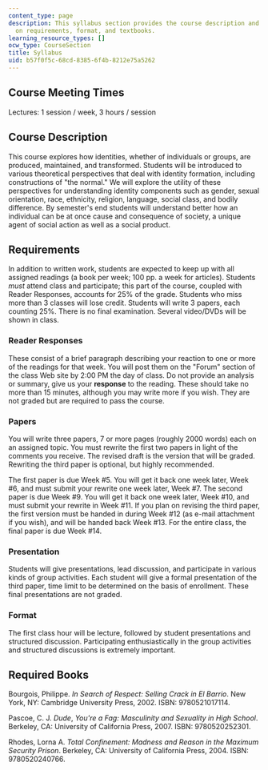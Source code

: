 ```yaml
---
content_type: page
description: This syllabus section provides the course description and information
  on requirements, format, and textbooks.
learning_resource_types: []
ocw_type: CourseSection
title: Syllabus
uid: b57f0f5c-68cd-8385-6f4b-8212e75a5262
---
```


Course Meeting Times
--------------------

Lectures: 1 session / week, 3 hours / session

Course Description
------------------

This course explores how identities, whether of individuals or groups, are produced, maintained, and transformed. Students will be introduced to various theoretical perspectives that deal with identity formation, including constructions of "the normal." We will explore the utility of these perspectives for understanding identity components such as gender, sexual orientation, race, ethnicity, religion, language, social class, and bodily difference. By semester's end students will understand better how an individual can be at once cause and consequence of society, a unique agent of social action as well as a social product.

Requirements
------------

In addition to written work, students are expected to keep up with all assigned readings (a book per week; 100 pp. a week for articles). Students _must_ attend class and participate; this part of the course, coupled with Reader Responses, accounts for 25% of the grade. Students who miss more than 3 classes will lose credit. Students will write 3 papers, each counting 25%. There is no final examination. Several video/DVDs will be shown in class.

### Reader Responses

These consist of a brief paragraph describing your reaction to one or more of the readings for that week. You will post them on the "Forum" section of the class Web site by 2:00 PM the day of class. Do not provide an analysis or summary, give us your **response** to the reading. These should take no more than 15 minutes, although you may write more if you wish. They are not graded but are required to pass the course.

### Papers

You will write three papers, 7 or more pages (roughly 2000 words) each on an assigned topic. You must rewrite the first two papers in light of the comments you receive. The revised draft is the version that will be graded. Rewriting the third paper is optional, but highly recommended.

The first paper is due Week #5. You will get it back one week later, Week #6, and must submit your rewrite one week later, Week #7. The second paper is due Week #9. You will get it back one week later, Week #10, and must submit your rewrite in Week #11. If you plan on revising the third paper, the first version must be handed in during Week #12 (as e-mail attachment if you wish), and will be handed back Week #13. For the entire class, the final paper is due Week #14.

### Presentation

Students will give presentations, lead discussion, and participate in various kinds of group activities. Each student will give a formal presentation of the third paper, time limit to be determined on the basis of enrollment. These final presentations are not graded.

### Format

The first class hour will be lecture, followed by student presentations and structured discussion. Participating enthusiastically in the group activities and structured discussions is extremely important.

Required Books
--------------

Bourgois, Philippe. _In Search of Respect: Selling Crack in El Barrio_. New York, NY: Cambridge University Press, 2002. ISBN: 9780521017114.

Pascoe, C. J. _Dude_, _You're a Fag: Masculinity and Sexuality in High School_. Berkeley, CA: University of California Press, 2007. ISBN: 9780520252301.

Rhodes, Lorna A. _Total Confinement: Madness and Reason in the Maximum Security Prison_. Berkeley, CA: University of California Press, 2004. ISBN: 9780520240766.